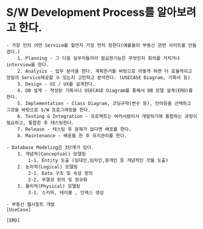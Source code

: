 # S/W Development Process를 알아보려고 한다.
    - 가장 먼저 어떤 Service를 할껀지 가장 먼저 정한다(예를들어 부동산 관련 사이트를 만들겠다.)
        1. Planning - 그 다음 실무자들끼리 필요한기능은 무엇인지 회의를 거치거나 interview를 한다.
        2. Analysis - 업무 분석을 한다. 계획한거를 바탕으로 어떻게 하면 더 효율적이고 양질의 Service제공할 수 있는지 고민하고 분석한다. (USECASE Diagram, 기획서 등)
        3. Design - UI / UX를 설계한다.
        4. DB 설계 - 작성된 기획서나 USECASE Diagram를 통해서 DB 모델 설계(ERD)를 한다.
        5. Implementation - Class Diagram, 코딩규약(변수 등), 언어등을 선택하고 그것을 바탕으로 S/W 프로그래밍을 한다.
        6. Testing & Integration - 프로젝트는 여러사람이서 개발하기에 통합하는 과정이 필요하고, 통합한 후 테스팅한다.
        7. Release - 테스팅 후 문제가 없다면 배포를 한다. 
        8. Maintenance - 배포를 한 후 유지관리를 한다.

    - Database Modeling은 3단계가 있다.
        1. 개념적(Conceptual) 모델링
            1-1. Entity 도출 (임대인,임차인,중개인 등 개념적인 것들 도출)
        2. 논리적(Logical) 모델링
            2-1. Data 구조 및 속성 정의
            2-2. 무결성 정의 및 정규화
        3. 물리적(Physical) 모델링
            3-1. 스키마, 테이블 , 인덱스 생성
    
    - 부동산 웹사잍트 개발
    [UseCase]

    [ERD]
    
